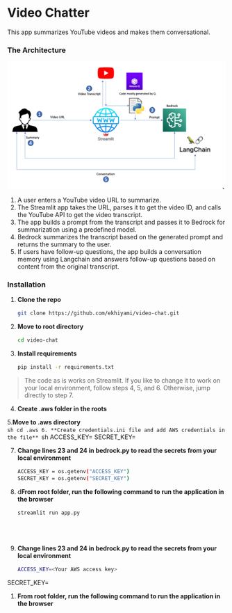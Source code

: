# Video Chatter

This app summarizes YouTube videos and makes them conversational.

### The Architecture

![Video Chat Architecture](video-chat-arch.png)

1. A user enters a YouTube video URL to summarize.
2. The Streamlit app takes the URL, parses it to get the video ID, and calls the YouTube API to get the video transcript.
3. The app builds a prompt from the transcript and passes it to Bedrock for summarization using a predefined model.
4. Bedrock summarizes the transcript based on the generated prompt and returns the summary to the user.
5. If users have follow-up questions, the app builds a conversation memory using Langchain and answers follow-up questions based on content from the original transcript.

### Installation

1. **Clone the repo**
   ```sh
   git clone https://github.com/ekhiyami/video-chat.git

2. **Move to root directory**
   ```sh
   cd video-chat

3. **Install requirements**
   ```sh
   pip install -r requirements.txt

>The code as is works on Streamlit. If you like to change it to work on your local environment, follow steps 4, 5, and 6. Otherwise, jump directly to step 7.

 4. **Create .aws folder in the roots**

 5.**Move to .aws directory**  
      ```sh
      cd .aws
 6. **Create credentials.ini file and add AWS credentials in the file**
      ```sh
      ACCESS_KEY=<Your AWS access key>
      SECRET_KEY=<Your AWS secret access key>

 7. **Change lines 23 and 24 in bedrock.py to read the secrets from your local environment**
      ```sh
      ACCESS_KEY = os.getenv("ACCESS_KEY")
      SECRET_KEY = os.getenv("SECRET_KEY")

 8. d**From root folder, run the following command to run the application in the browser**
      ```sh
      streamlit run app.py





1. **Change lines 23 and 24 in bedrock.py to read the secrets from your local environment** 
   ```sh
   ACCESS_KEY=<Your AWS access key>
SECRET_KEY=<Your AWS secret access key>

1. **From root folder, run the following command to run the application in the browser**
   ```sh

